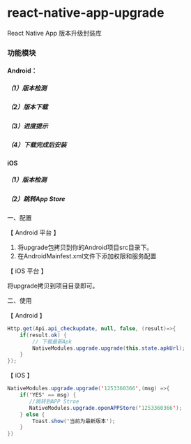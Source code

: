 # react-native-app-upgrade
React Native App 版本升级封装库

### 功能模块
#### Android：
##### （1）版本检测
##### （2）版本下载
##### （3）进度提示
##### （4）下载完成后安装

#### iOS
##### （1）版本检测
##### （2）跳转App Store


#### 
一、配置

【 Android 平台 】

1. 将upgrade包拷贝到你的Android项目src目录下。
2. 在AndroidMainfest.xml文件下添加权限和服务配置
<uses-permission android:name="android.permission.INTERNET" />  
<uses-permission android:name="android.permission.WRITE_EXTERNAL_STORAGE"/>   

【 iOS 平台 】

将upgrade拷贝到项目目录即可。

二、使用

【 Android 】

```Java
Http.get(Api.api_checkupdate, null, false, (result)=>{  
    if(result.ok) {  
        // 下载最新Apk  
        NativeModules.upgrade.upgrade(this.state.apkUrl);  
    }  
});  
```

【 iOS 】

```Java
NativeModules.upgrade.upgrade('1253360366',(msg) =>{  
    if('YES' == msg) {  
       //跳转到APP Stroe  
       NativeModules.upgrade.openAPPStore('1253360366');  
    } else {  
        Toast.show('当前为最新版本');  
    }  
})  
```
